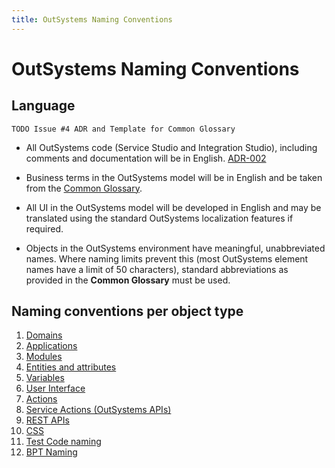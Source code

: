 ```yaml
---
title: OutSystems Naming Conventions
---
```

# OutSystems Naming Conventions

## Language

    TODO Issue #4 ADR and Template for Common Glossary

* All OutSystems code (Service Studio and Integration Studio), including comments and documentation will be in English. [ADR-002](adr\ADR-002-standard-language-is-English.html)
* Business terms in the OutSystems model will be in English and be taken from the [Common Glossary](../common-glossary-template.html).

* All UI in the OutSystems model will be developed in English and may be translated using the standard OutSystems localization features if required.
* Objects in the OutSystems environment have meaningful, unabbreviated names. Where naming limits prevent this (most OutSystems element names have a limit of 50 characters), standard abbreviations as provided in the **Common Glossary** must be used.

## Naming conventions per object type

1. [Domains](../naming/domain-naming.md)
1. [Applications](../naming/application-naming.md)
1. [Modules](../naming/module-naming.md)
1. [Entities and attributes](../naming/entity-naming.md)
1. [Variables](../naming/variable-naming.md)
1. [User Interface](../naming/user-interface-naming.md)
1. [Actions](../naming/action-naming.md)
1. [Service Actions (OutSystems APIs)](../naming/service-action-naming.md)
1. [REST APIs](../naming/rest-api-naming.md)
1. [CSS](../naming/css-naming.md)
1. [Test Code naming](../naming/test-code-naming.md)
1. [BPT Naming](../naming/bpt-naming.md)

